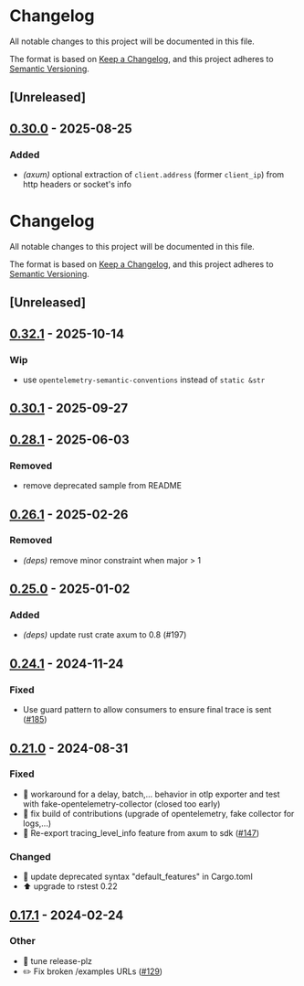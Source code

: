 # Changelog

All notable changes to this project will be documented in this file.

The format is based on [Keep a Changelog](https://keepachangelog.com/en/1.0.0/),
and this project adheres to [Semantic Versioning](https://semver.org/spec/v2.0.0.html).

## [Unreleased]

## [0.30.0](https://github.com/davidB/tracing-opentelemetry-instrumentation-sdk/compare/axum-tracing-opentelemetry-v0.29.0...axum-tracing-opentelemetry-v0.30.0) - 2025-08-25

### <!-- 2 -->Added

- *(axum)* optional extraction of `client.address` (former `client_ip`) from http headers or socket's info
# Changelog
All notable changes to this project will be documented in this file.

The format is based on [Keep a Changelog](https://keepachangelog.com/en/1.0.0/),
and this project adheres to [Semantic Versioning](https://semver.org/spec/v2.0.0.html).

## [Unreleased]

## [0.32.1](https://github.com/davidB/tracing-opentelemetry-instrumentation-sdk/compare/axum-tracing-opentelemetry-v0.32.0...axum-tracing-opentelemetry-v0.32.1) - 2025-10-14

### Wip

- use `opentelemetry-semantic-conventions` instead of `static &str`

## [0.30.1](https://github.com/davidB/tracing-opentelemetry-instrumentation-sdk/compare/axum-tracing-opentelemetry-v0.30.0...axum-tracing-opentelemetry-v0.30.1) - 2025-09-27

## [0.28.1](https://github.com/davidB/tracing-opentelemetry-instrumentation-sdk/compare/axum-tracing-opentelemetry-v0.28.0...axum-tracing-opentelemetry-v0.28.1) - 2025-06-03

### <!-- 3 -->Removed

- remove deprecated sample from README

## [0.26.1](https://github.com/davidB/tracing-opentelemetry-instrumentation-sdk/compare/axum-tracing-opentelemetry-v0.26.0...axum-tracing-opentelemetry-v0.26.1) - 2025-02-26

### <!-- 3 -->Removed

- *(deps)* remove minor constraint when major > 1

## [0.25.0](https://github.com/davidB/tracing-opentelemetry-instrumentation-sdk/compare/axum-tracing-opentelemetry-v0.24.2...axum-tracing-opentelemetry-v0.25.0) - 2025-01-02

### <!-- 2 -->Added

- *(deps)* update rust crate axum to 0.8 (#197)

## [0.24.1](https://github.com/davidB/tracing-opentelemetry-instrumentation-sdk/compare/axum-tracing-opentelemetry-v0.24.0...axum-tracing-opentelemetry-v0.24.1) - 2024-11-24

### <!-- 1 -->Fixed

- Use guard pattern to allow consumers to ensure final trace is sent ([#185](https://github.com/davidB/tracing-opentelemetry-instrumentation-sdk/pull/185))

## [0.21.0](https://github.com/davidB/tracing-opentelemetry-instrumentation-sdk/compare/axum-tracing-opentelemetry-v0.19.0...axum-tracing-opentelemetry-v0.21.0) - 2024-08-31

### <!-- 1 -->Fixed
- 🐛 workaround for a delay, batch,... behavior in otlp exporter and test with fake-opentelemetry-collector (closed too early)
- 🐛 fix build of contributions (upgrade of opentelemetry, fake collector for logs,...)
- 🐛  Re-export tracing_level_info feature from axum to sdk ([#147](https://github.com/davidB/tracing-opentelemetry-instrumentation-sdk/pull/147))

### <!-- 4 -->Changed
- 💄 update deprecated syntax "default_features" in Cargo.toml
- ⬆️ upgrade to rstest 0.22

## [0.17.1](https://github.com/davidB/tracing-opentelemetry-instrumentation-sdk/compare/axum-tracing-opentelemetry-v0.17.0...axum-tracing-opentelemetry-v0.17.1) - 2024-02-24

### Other
- 👷 tune release-plz
- ✏️ Fix broken /examples URLs ([#129](https://github.com/davidB/tracing-opentelemetry-instrumentation-sdk/pull/129))
